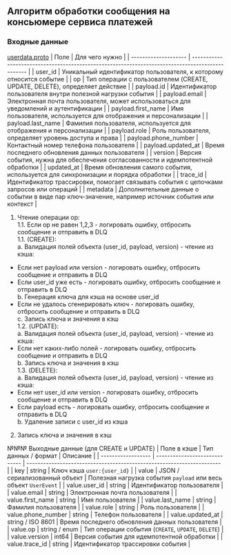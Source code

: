 ## Алгоритм обработки сообщения на консьюмере сервиса платежей

### Входные данные
[userdata.proto](https://github.com/yn96k/online-courses/blob/3e510ddc7500659f2d2b1ce8550b52c5580fe53f/kafka-topic-userdata.proto)
| Поле                 | Для чего нужно                                                                                   |
| -------------------- | ------------------------------------------------------------------------------------------------ |
| user_id              | Уникальный идентификатор пользователя, к которому относится событие                              |
| op                   | Тип операции с пользователем (CREATE, UPDATE, DELETE), определяет действие                       |
| payload.id           | Идентификатор пользователя внутри полезной нагрузки события                                      |
| payload.email        | Электронная почта пользователя, может использоваться для уведомлений и аутентификации            |
| payload.first_name   | Имя пользователя, используется для отображения и персонализации                                  |
| payload.last_name    | Фамилия пользователя, используется для отображения и персонализации                              |
| payload.role         | Роль пользователя, определяет уровень доступа и права                                            |
| payload.phone_number | Контактный номер телефона пользователя                                                           |
| payload.updated_at   | Время последнего обновления данных пользователя                                                  |
| version              | Версия события, нужна для обеспечения согласованности и идемпотентной обработки                  |
| updated_at           | Время обновления самого события, используется для синхронизации и порядка обработки              |
| trace_id             | Идентификатор трассировки, помогает связывать события с цепочками запросов или операций          |
| metadata             | Дополнительные данные о событии в виде пар ключ-значение, например источник события или контекст |

1. Чтение операции op: <br>
1.1. Если op не равен 1,2,3 - логировать ошибку, отбросить сообщение и отправить в DLQ <br>
1.1. (CREATE): <br>
a. Валидация полей объекта (user_id, payload, version) - чтение из кэша: <br>
- Если нет payload или version - логировать ошибку, отбросить сообщение и отправить в DLQ <br>
- Если user_id уже есть - логировать ошибку, отбросить сообщение и отправить в DLQ <br>
b. Генерация ключа для кэша на основе user_id <br>
- Если не удалось сгенерировать ключ - логировать ошибку, отбросить сообщение и отправить в DLQ <br>
c. Запись ключа и значения в кэш<br>
1.2. (UPDATE): <br>
a. Валидация полей объекта (user_id, payload, version) - чтение из кэша: <br>
- Если нет каких-либо полей - логировать ошибку, отбросить сообщение и отправить в DLQ <br>
b. Запись ключа и значения в кэш<br>
1.3. (DELETE): <br>
a. Валидация полей объекта (user_id, payload, version) - чтение из кэша: <br>
- Если нет user_id или version - логировать ошибку, отбросить сообщение и отправить в DLQ <br>
- Если payload есть - логировать ошибку, отбросить сообщение и отправить в DLQ <br>
b. Удаление записи с user_id из кэша <br>
2. Запись ключа и значения в кэш <br>

№№№ Выходные данные (для CREATE и UPDATE)
| Поле в кэше        | Тип данных / формат           | Описание                                                               |
| ------------------ | ----------------------------- | ---------------------------------------------------------------------- |
| key                | string                        | Ключ кэша `user:{user_id}`                                             |
| value              | JSON / сериализованный объект | Полезная нагрузка события `payload` или весь объект `UserEvent`        |
| value.user_id      | string                        | Идентификатор пользователя                                             |
| value.email        | string                        | Электронная почта пользователя                                         |
| value.first_name   | string                        | Имя пользователя                                                       |
| value.last_name    | string                        | Фамилия пользователя                                                   |
| value.role         | string                        | Роль пользователя                                                      |
| value.phone_number | string                        | Телефон пользователя                                                   |
| value.updated_at   | string / ISO 8601             | Время последнего обновления данных пользователя                        |
| value.op           | string / enum                 | Тип операции события (`CREATE`, `UPDATE`, `DELETE`)                    |
| value.version      | int64                         | Версия события для идемпотентной обработки                             |
| value.trace_id     | string                        | Идентификатор трассировки события                                      |


